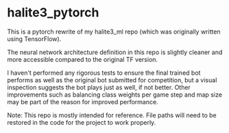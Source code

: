 # halite3_pytorch

This is a pytorch rewrite of my halite3_ml repo (which was originally written using TensorFlow).

The neural network architecture definition in this repo is slightly cleaner and more accessible 
compared to the original TF version.

I haven't performed any rigorous tests to ensure the final trained bot performs as well as the 
original bot submitted for competition, but a visual inspection suggests the bot plays just as 
well, if not better. Other improvements such as balancing class weights per game step and 
map size may be part of the reason for improved performance.

Note: This repo is mostly intended for reference. File paths will need to be restored in the code 
for the project to work properly.
